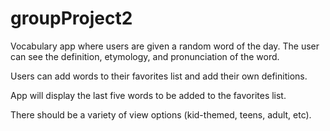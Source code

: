 # groupProject2

Vocabulary app where users are given a random word of the day. The user can see the definition, etymology, and pronunciation of the word.

Users can add words to their favorites list and add their own definitions.

App will display the last five words to be added to the favorites list.

There should be a variety of view options (kid-themed, teens, adult, etc).
